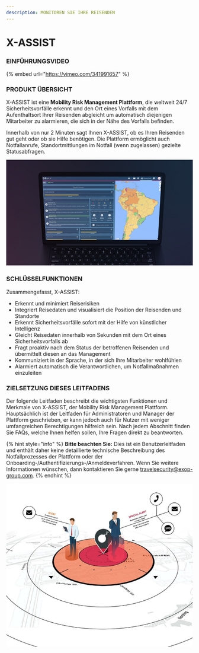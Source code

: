 ```yaml
---
description: MONITOREN SIE IHRE REISENDEN
---
```


# X-ASSIST

### EINFÜHRUNGSVIDEO

{% embed url="https://vimeo.com/341991657" %}

### PRODUKT ÜBERSICHT

X-ASSIST ist eine **Mobility Risk Management Plattform**, die weltweit 24/7 Sicherheitsvorfälle erkennt und den Ort eines Vorfalls mit dem Aufenthaltsort Ihrer Reisenden abgleicht um automatisch diejenigen Mitarbeiter zu alarmieren, die sich in der Nähe des Vorfalls befinden.

Innerhalb von nur 2 Minuten sagt Ihnen X-ASSIST, ob es Ihren Reisenden gut geht oder ob sie Hilfe benötigen. Die Plattform ermöglicht auch Notfallanrufe, Standortmittlungen im Notfall \(wenn zugelassen\) gezielte Statusabfragen.

![](.gitbook/assets/xassist1-1.png)

### SCHLÜSSELFUNKTIONEN

Zusammengefasst, X-ASSIST:

* Erkennt und minimiert Reiserisiken
* Integriert Reisedaten und visualisiert die Position der Reisenden und Standorte
* Erkennt Sicherheitsvorfälle sofort mit der Hilfe von künstlicher Intelligenz
* Gleicht Reisedaten innerhalb von Sekunden mit dem Ort eines Sicherheitsvorfalls ab
* Fragt proaktiv nach dem Status der betroffenen Reisenden und übermittelt diesen an das Management
* Kommuniziert in der Sprache, in der sich Ihre Mitarbeiter wohlfühlen
* Alarmiert automatisch die Verantwortlichen, um Notfallmaßnahmen einzuleiten

### **ZIELSETZUNG DIESES LEITFADENS**

Der folgende Leitfaden beschreibt die wichtigsten Funktionen und Merkmale von X-ASSIST, der Mobility Risk Management Plattform. Hauptsächlich ist der Leitfaden für Administratoren und Manager der Plattform geschrieben, er kann jedoch auch für Nutzer mit weniger umfangreichen Berechtigungen hilfreich sein. Nach jedem Abschnitt finden Sie FAQs, welche Ihnen helfen sollen, Ihre Fragen direkt zu beantworten.

{% hint style="info" %}
**Bitte beachten Sie:** Dies ist ein Benutzerleitfaden und enthält daher keine detaillierte technische Beschreibung des Notfallprozesses der Plattform oder der Onboarding-/Authentifizierungs-/Anmeldeverfahren. Wenn Sie weitere Informationen wünschen, dann kontaktieren Sie gerne travelsecurity@exop-group.com.
{% endhint %}

![](.gitbook/assets/splashscreen.jpg)




